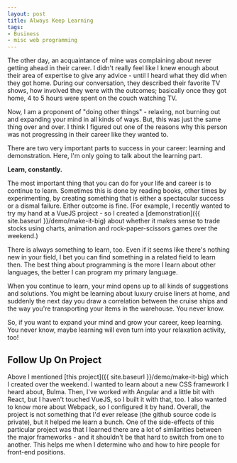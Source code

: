 ```yaml
---
layout: post
title: Always Keep Learning
tags:
- Business
- misc web programming
---
```

The other day, an acquaintance of mine was complaining about never getting ahead in their career.  I didn't really feel like I knew enough about their area of expertise to give any advice - until I heard what they did when they got home.  During our conversation, they described their favorite TV shows, how involved they were with the outcomes; basically once they got home, 4 to 5 hours were spent on the couch watching TV.

Now, I am a proponent of "doing other things" - relaxing, not burning out and expanding your mind in all kinds of ways.  But, this was just the same thing over and over.  I think I figured out one of the reasons why this person was not progressing in their career like they wanted to.

There are two very important parts to success in your career: learning and demonstration.  Here, I'm only going to talk about the learning part.

**Learn, constantly.**

The most important thing that you can do for your life and career is to continue to learn.  Sometimes this is done by reading books, other times by experimenting, by creating something that is either a spectacular success or a dismal failure.  Either outcome is fine.  (For example, I recently wanted to try my hand at a VueJS project - so I created a [demonstration]({{ site.baseurl }}/demo/make-it-big) about whether it makes sense to trade stocks using charts, animation and rock-paper-scissors games over the weekend.)

There is always something to learn, too.  Even if it seems like there's nothing new in your field, I bet you can find something in a related field to learn then.  The best thing about programming is the more I learn about other languages, the better I can program my primary language.

When you continue to learn, your mind opens up to all kinds of suggestions and solutions.  You might be learning about luxury cruise liners at home, and suddenly the next day you draw a correlation between the cruise ships and the way you're transporting your items in the warehouse.  You never know.

So, if you want to expand your mind and grow your career, keep learning.  You never know, maybe learning will even turn into your relaxation activity, too!

## Follow Up On Project

Above I mentioned [this project]({{ site.baseurl }}/demo/make-it-big) which I created over the weekend.  I wanted to learn about a new CSS framework I heard about, Bulma.  Then, I've worked with Angular and a little bit with React, but I haven't touched VueJS, so I built it with that, too.  I also wanted to know more about Webpack, so I configured it by hand.  Overall, the project is not something that I'd ever release (the github source code is private), but it helped me learn a bunch.  One of the side-effects of this particular project was that I learned there are a lot of similarities between the major frameworks - and it shouldn't be that hard to switch from one to another.  This helps me when I determine who and how to hire people for front-end positions.